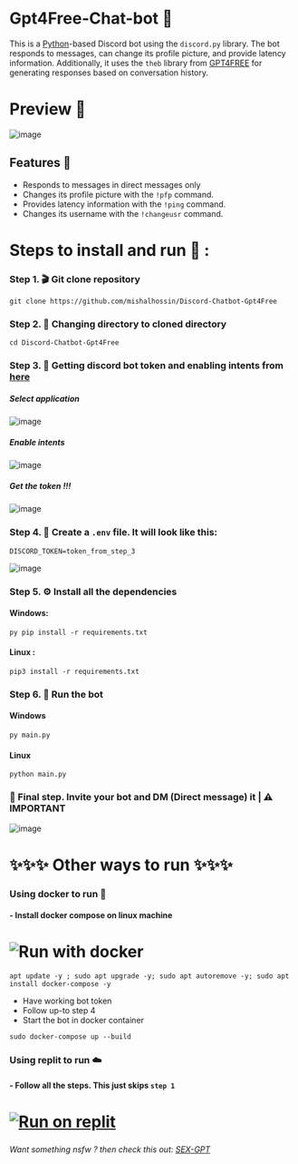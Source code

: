 # Gpt4Free-Chat-bot 🤖
This is a [Python](https://www.python.org)-based Discord bot using the `discord.py` library. The bot responds to messages, can change its profile picture, and provide latency information. Additionally, it uses the `theb` library from [GPT4FREE](https://github.com/xtekky/gpt4free) for generating responses based on conversation history.

# Preview 👀

![image](https://user-images.githubusercontent.com/91066601/235470838-cad26039-c843-4497-8ba7-fc88c66dab49.png)

## Features 🥳

- Responds to messages in direct messages only
- Changes its profile picture with the `!pfp` command.
- Provides latency information with the `!ping` command.
- Changes its username with the `!changeusr` command.

# Steps to install and run 🚩 :
### Step 1. 🎬 Git clone repository
```
git clone https://github.com/mishalhossin/Discord-Chatbot-Gpt4Free
```
### Step 2. 📁 Changing directory to cloned directory
```
cd Discord-Chatbot-Gpt4Free
```
### Step 3. 🔑 Getting discord bot token and enabling intents from [here](https://discord.com/developers/applications)

##### Select application
![image](https://user-images.githubusercontent.com/91066601/235554871-a5f98345-4197-4b55-91d7-1aef0d0680f0.png)

##### Enable intents
![image](https://user-images.githubusercontent.com/91066601/235555012-e8427bfe-cffc-4761-bbc0-d1467ca1ff4d.png)

##### Get the token !!!
![image](https://user-images.githubusercontent.com/91066601/235555065-6b51844d-dfbd-4b11-a14b-f65dd6de20d9.png)



### Step 4. 🔐 Create a `.env` file. It will look like this:
```
DISCORD_TOKEN=token_from_step_3
```
![image](https://user-images.githubusercontent.com/91066601/235554576-74e9e1e5-40ed-49d8-b815-dfecf890892d.png)
### Step 5. ⚙️ Install all the dependencies
#### Windows:
```
py pip install -r requirements.txt
```
#### Linux :
```
pip3 install -r requirements.txt
```
### Step 6. 🚀 Run the bot
#### Windows
```
py main.py
```
#### Linux
```
python main.py
```

### 🏁 Final step. Invite your bot and DM (Direct message) it | ⚠️ IMPORTANT

![image](https://user-images.githubusercontent.com/91066601/235474066-d805b10b-168b-4965-b623-6b37470ca6bb.png)

# ✨✨✨  Other ways to run ✨✨✨

### Using docker to run 🐳
#### - Install docker compose on linux machine 
# ![Run with docker](https://img.shields.io/badge/Docker-2CA5E0?style=for-the-badge&logo=docker&logoColor=white)

```
apt update -y ; sudo apt upgrade -y; sudo apt autoremove -y; sudo apt install docker-compose -y
```
- Have working bot token
- Follow up-to step 4 
- Start the bot in docker container

```
sudo docker-compose up --build
```
### Using replit to run ☁️
#### - Follow all the steps. This just skips `step 1`

# [![Run on replit](https://img.shields.io/badge/replit-ff245e?style=for-the-badge&logo=replit&logoColor=white)](https://replit.com/@Mishal0legit/Discord-Chatbot-Gpt4Free)
###
###
###### Want something nsfw ? then check this out: [SEX-GPT](https://github.com/mishalhossin/Gpt3-sexbot-discord)
